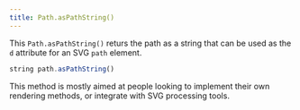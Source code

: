 ```yaml
---
title: Path.asPathString()
---
```


This `Path.asPathString()` returs the path as a string that can be used 
as the `d` attribute for an SVG `path` element.

```js
string path.asPathString()
```

<Note>

This method is mostly aimed at people looking to implement their own rendering 
methods, or integrate with SVG processing tools.

</Note>
